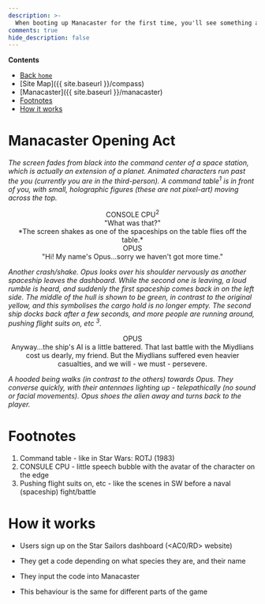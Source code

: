 ```yaml
---
description: >-
  When booting up Manacaster for the first time, you'll see something amazing. Read all about what happens here.
comments: true
hide_description: false
---
```


**Contents**
* [Back `home`](http://acord-robotics.github.io)
* [Site Map]({{ site.baseurl }}/compass)
* [Manacaster]({{ site.baseurl }}/manacaster)
* [Footnotes](#footnotes)
* [How it works](#how-it-works)

# Manacaster Opening Act
*The screen fades from black into the command center of a space station, which is actually an extension of a planet. Animated characters run past the you (currently you are in the third-person). A command table<sup>1</sup> is in front of you, with small, holographic figures (these are not pixel-art) moving across the top.*
<center> CONSOLE CPU<sup>2</sup> </center>
<center> "What was that?" </center>
<center>*The screen shakes as one of the spaceships on the table flies off the table.*</center>
 
<center> OPUS </center>
<center> "Hi! My name's Opus...sorry we haven't got more time."</center>

*Another crash/shake. Opus looks over his shoulder nervously as another spaceship leaves the dashboard. While the second one is leaving, a loud rumble is heard, and suddenly the first spaceship comes back in on the left side. The middle of the hull is shown to be green, in contrast to the original yellow, and this symbolises the cargo hold is no longer empty. The second ship docks back after a few seconds, and more people are running around, pushing flight suits on, etc <sup>3</sup>.*
 
<center> OPUS </center>
<center> Anyway...the ship's AI is a little battered. That last battle with the Miydlians cost us dearly, my friend. But the Miydlians suffered even heavier casualties, and we will - we must - persevere.</center>
 
*A hooded being walks (in contrast to the others) towards Opus. They converse quickly, with their antennaes lighting up - telepathically (no sound or facial movements). Opus shoes the alien away and turns back to the player.*

# Footnotes
1. Command table - like in Star Wars: ROTJ (1983)
2. CONSULE CPU - little speech bubble with the avatar of the character on the edge
3. Pushing flight suits on, etc - like the scenes in SW before a naval (spaceship) fight/battle

# How it works
* Users sign up on the Star Sailors dashboard (<AC0/RD> website)
* They get a code depending on what species they are, and their name
* They input the code into Manacaster

* This behaviour is the same for different parts of the game
